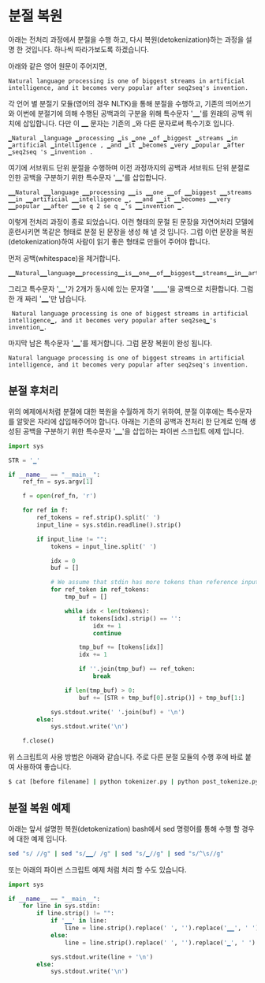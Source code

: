 # 분절 복원

아래는 전처리 과정에서 분절을 수행 하고, 다시 복원(detokenization)하는 과정을 설명 한 것입니다. 하나씩 따라가보도록 하겠습니다.

아래와 같은 영어 원문이 주어지면,
```
Natural language processing is one of biggest streams in artificial intelligence, and it becomes very popular after seq2seq's invention.
```
각 언어 별 분절기 모듈(영어의 경우 NLTK)을 통해 분절을 수행하고, 기존의 띄어쓰기와 이번에 분절기에 의해 수행된 공백과의 구분을 위해 특수문자 '▁'를 원래의 공백 위치에 삽입합니다. 다만 이 ▁ 문자는 기존의 _와 다른 문자로써 특수기호 입니다.
```
▁Natural ▁language ▁processing ▁is ▁one ▁of ▁biggest ▁streams ▁in ▁artificial ▁intelligence , ▁and ▁it ▁becomes ▁very ▁popular ▁after ▁seq2seq 's ▁invention .
```
여기에 서브워드 단위 분절을 수행하며 이전 과정까지의 공백과 서브워드 단위 분절로 인한 공백을 구분하기 위한 특수문자 '▁'를 삽입합니다.
```
▁▁Natural ▁▁language ▁▁processing ▁▁is ▁▁one ▁▁of ▁▁biggest ▁▁streams ▁▁in ▁▁artificial ▁▁intelligence ▁, ▁▁and ▁▁it ▁▁becomes ▁▁very ▁▁popular ▁▁after ▁▁se q 2 se q ▁'s ▁▁invention ▁.
```
이렇게 전처리 과정이 종료 되었습니다. 이런 형태의 문절 된 문장을 자연어처리 모델에 훈련시키면 똑같은 형태로 분절 된 문장을 생성 해 낼 것 입니다. 그럼 이런 문장을 복원(detokenization)하여 사람이 읽기 좋은 형태로 만들어 주어야 합니다.

먼저 공백(whitespace)을 제거합니다.
```
▁▁Natural▁▁language▁▁processing▁▁is▁▁one▁▁of▁▁biggest▁▁streams▁▁in▁▁artificial▁▁intelligence▁,▁▁and▁▁it▁▁becomes▁▁very▁▁popular▁▁after▁▁seq2seq▁'s▁▁invention▁.
```
그리고 특수문자 '▁'가 2개가 동시에 있는 문자열 '▁▁'을 공백으로 치환합니다. 그럼 한 개 짜리 '▁'만 남습니다.
```
 Natural language processing is one of biggest streams in artificial intelligence▁, and it becomes very popular after seq2seq▁'s invention▁.
```
마지막 남은 특수문자 '▁'를 제거합니다. 그럼 문장 복원이 완성 됩니다.
```
Natural language processing is one of biggest streams in artificial intelligence, and it becomes very popular after seq2seq's invention.
```

## 분절 후처리

위의 예제에서처럼 분절에 대한 복원을 수월하게 하기 위하여, 분절 이후에는 특수문자를 알맞은 자리에 삽입해주어야 합니다. 아래는 기존의 공백과 전처리 한 단계로 인해 생성된 공백을 구분하기 위한 특수문자 '▁'을 삽입하는 파이썬 스크립트 에제 입니다.

```python
import sys

STR = '▁'

if __name__ == "__main__":
    ref_fn = sys.argv[1]

    f = open(ref_fn, 'r')

    for ref in f:
        ref_tokens = ref.strip().split(' ')
        input_line = sys.stdin.readline().strip()

        if input_line != "":
            tokens = input_line.split(' ')

            idx = 0
            buf = []

            # We assume that stdin has more tokens than reference input.
            for ref_token in ref_tokens:
                tmp_buf = []

                while idx < len(tokens):
                    if tokens[idx].strip() == '':
                        idx += 1
                        continue

                    tmp_buf += [tokens[idx]]
                    idx += 1

                    if ''.join(tmp_buf) == ref_token:
                        break

                if len(tmp_buf) > 0:
                    buf += [STR + tmp_buf[0].strip()] + tmp_buf[1:]

            sys.stdout.write(' '.join(buf) + '\n')
        else:
            sys.stdout.write('\n')

    f.close()
```

위 스크립트의 사용 방법은 아래와 같습니다. 주로 다른 분절 모듈의 수행 후에 바로 붙여 사용하여 좋습니다.

```bash
$ cat [before filename] | python tokenizer.py | python post_tokenize.py [before filename]
```

## 분절 복원 예제

아래는 앞서 설명한 복원(detokenization) bash에서 sed 명령어를 통해 수행 할 경우에 대한 예제 입니다.

```bash
sed "s/ //g" | sed "s/▁▁/ /g" | sed "s/▁//g" | sed "s/^\s//g"
```

또는 아래의 파이썬 스크립트 예제 처럼 처리 할 수도 있습니다.

```python
import sys

if __name__ == "__main__":
    for line in sys.stdin:
        if line.strip() != "":
            if '▁▁' in line:
                line = line.strip().replace(' ', '').replace('▁▁', ' ').replace('▁', '').strip()
            else:
                line = line.strip().replace(' ', '').replace('▁', ' ').strip()

            sys.stdout.write(line + '\n')
        else:
            sys.stdout.write('\n')
```
